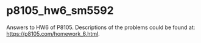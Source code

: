 # p8105_hw6_sm5592

Answers to HW6 of P8105. Descriptions of the problems could be found at: https://p8105.com/homework_6.html.
